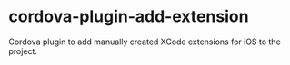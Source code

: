 # cordova-plugin-add-extension
Cordova plugin to add manually created XCode extensions for iOS to the project.
